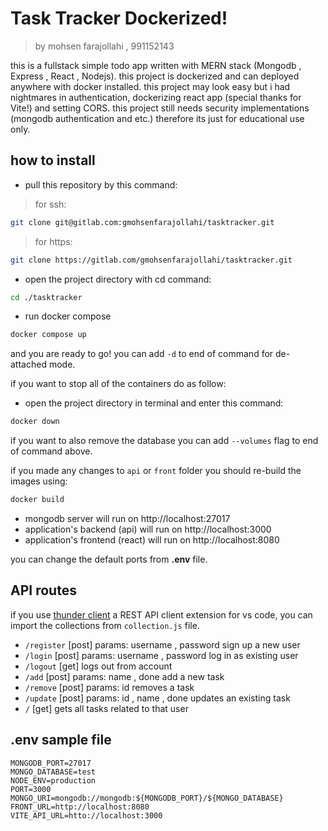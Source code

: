 # Task Tracker Dockerized!

> by mohsen farajollahi , 991152143

this is a fullstack simple todo app written with MERN stack (Mongodb , Express , React , Nodejs).
this project is dockerized and can deployed anywhere with docker installed.
this project may look easy but i had nightmares in authentication, dockerizing react app (special thanks for Vite!) and setting CORS.
this project still needs security implementations (mongodb authentication and etc.) therefore its just for educational use only.

## how to install

- pull this repository by this command:

> for ssh:

```bash
git clone git@gitlab.com:gmohsenfarajollahi/tasktracker.git
```

> for https:

```bash
git clone https://gitlab.com/gmohsenfarajollahi/tasktracker.git
```

- open the project directory with cd command:

```bash
cd ./tasktracker
```

- run docker compose

```bash
docker compose up
```

and you are ready to go! you can add `-d` to end of command for de-attached mode.

if you want to stop all of the containers do as follow:

- open the project directory in terminal and enter this command:

```bash
docker down
```

if you want to also remove the database you can add `--volumes` flag to end of command above.

if you made any changes to `api` or `front` folder you should re-build the images using:

```bash
docker build
```

- mongodb server will run on http://localhost:27017
- application's backend (api) will run on http://localhost:3000
- application's frontend (react) will run on http://localhost:8080

you can change the default ports from **.env** file.

## API routes

if you use [thunder client](https://www.thunderclient.com/) a REST API client extension for vs code, you can import the collections from `collection.js` file.

- `/register` [post]
  params: username , password
  sign up a new user
- `/login` [post]
  params: username , password
  log in as existing user
- `/logout` [get]
  logs out from account
- `/add` [post]
  params: name , done
  add a new task
- `/remove` [post]
  params: id
  removes a task
- `/update` [post]
  params: id , name , done
  updates an existing task
- `/` [get]
  gets all tasks related to that user

## .env sample file

```
MONGODB_PORT=27017
MONGO_DATABASE=test
NODE_ENV=production
PORT=3000
MONGO_URI=mongodb://mongodb:${MONGODB_PORT}/${MONGO_DATABASE}
FRONT_URL=http://localhost:8080
VITE_API_URL=htto://localhost:3000
```
